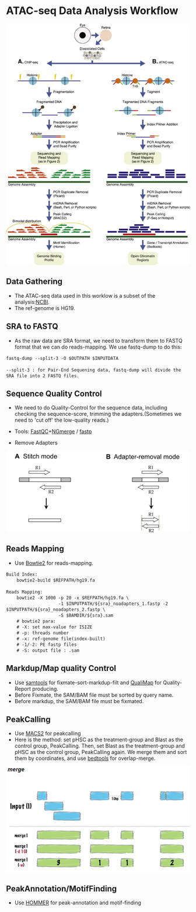 # ATAC-seq Data Analysis Workflow

![workflow](figs/WorkFlow.png)

## Data Gathering
* The ATAC-seq data used in this worklow is a subset of the analysis:[NCBI](https://www.ncbi.nlm.nih.gov/pmc/articles/PMC5042844/).
* The ref-genome is HG19.

## SRA to FASTQ
* As the raw data are SRA format, we need to transform them to FASTQ format that we can do reads-mapping. We use fastq-dump to do this:
```
fastq-dump --split-3 -O $OUTPATH $INPUTDATA

--split-3 : for Pair-End Sequening data, fastq-dump will divide the SRA file into 2 FASTQ files.

```

## Sequence Quality Control
* We need to do Quality-Control for the sequence data, including checking the sequence-score, trimming the adapters.(Sometimes we need to 'cut off' the low-quality reads.)

* Tools: [FastQC](https://www.bioinformatics.babraham.ac.uk/projects/fastqc/)+[NGmerge](https://github.com/jsh58/NGmerge) / [fastp](https://github.com/OpenGene/fastp)

* Remove Adapters

![rmAdapters](figs/Remove-adapters.png)


## Reads Mapping

* Use [Bowtie2](https://github.com/BenLangmead/bowtie2) for reads-mapping.

```
Build Index:
    bowtie2-build $REFPATH/hg19.fa

Reads Mapping:
    bowtie2 -X 1000 -p 20 -x $REFPATH/hg19.fa \
                    -1 $INPUTPATH/${sra}_noadapters_1.fastp -2 $INPUTPATH/${sra}_noadapters_2.fastp \
                    -S $BAMDIR/${sra}.sam
    # bowtie2 para:
    # -X: set max-value for ISIZE
    # -p: threads number
    # -x: ref-genome file(index-built)
    # -1/-2: PE fastp files
    # -S: output file : .sam
```

## Markdup/Map quality Control

* Use [samtools](https://github.com/samtools/samtools) for fixmate-sort-markdup-filt and [QualiMap](http://qualimap.bioinfo.cipf.es/) for Quality-Report producing.
* Before Fixmate, the SAM/BAM file must be sorted by query name.
* Before markdup, the SAM/BAM file must be fixmated.

## PeakCalling

* Use [MACS2](https://github.com/taoliu/MACS) for peakcalling
* Here is the method: set pHSC as the treatment-group and Blast as the control group, PeakCalling. Then, set Blast as the treatment-group and pHSC as the control group, PeakCalling again. We merge them and sort them by coordinates, and use [bedtools](https://bedtools.readthedocs.io/en/latest/index.html) for overlap-merge.

![merge](figs/bedtools-merge.png)  

## PeakAnnotation/MotifFinding

* Use [HOMMER](http://homer.ucsd.edu/homer/index.html) for peak-annotation and motif-finding